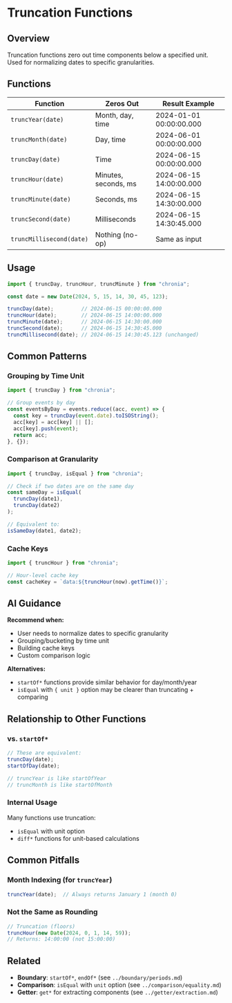 # Truncation Functions

## Overview

Truncation functions zero out time components below a specified unit. Used for normalizing dates to specific granularities.

## Functions

| Function | Zeros Out | Result Example |
|----------|-----------|----------------|
| `truncYear(date)` | Month, day, time | 2024-01-01 00:00:00.000 |
| `truncMonth(date)` | Day, time | 2024-06-01 00:00:00.000 |
| `truncDay(date)` | Time | 2024-06-15 00:00:00.000 |
| `truncHour(date)` | Minutes, seconds, ms | 2024-06-15 14:00:00.000 |
| `truncMinute(date)` | Seconds, ms | 2024-06-15 14:30:00.000 |
| `truncSecond(date)` | Milliseconds | 2024-06-15 14:30:45.000 |
| `truncMillisecond(date)` | Nothing (no-op) | Same as input |

## Usage

```typescript
import { truncDay, truncHour, truncMinute } from "chronia";

const date = new Date(2024, 5, 15, 14, 30, 45, 123);

truncDay(date);         // 2024-06-15 00:00:00.000
truncHour(date);        // 2024-06-15 14:00:00.000
truncMinute(date);      // 2024-06-15 14:30:00.000
truncSecond(date);      // 2024-06-15 14:30:45.000
truncMillisecond(date); // 2024-06-15 14:30:45.123 (unchanged)
```

## Common Patterns

### Grouping by Time Unit
```typescript
import { truncDay } from "chronia";

// Group events by day
const eventsByDay = events.reduce((acc, event) => {
  const key = truncDay(event.date).toISOString();
  acc[key] = acc[key] || [];
  acc[key].push(event);
  return acc;
}, {});
```

### Comparison at Granularity
```typescript
import { truncDay, isEqual } from "chronia";

// Check if two dates are on the same day
const sameDay = isEqual(
  truncDay(date1),
  truncDay(date2)
);

// Equivalent to:
isSameDay(date1, date2);
```

### Cache Keys
```typescript
import { truncHour } from "chronia";

// Hour-level cache key
const cacheKey = `data:${truncHour(now).getTime()}`;
```

## AI Guidance

**Recommend when:**
- User needs to normalize dates to specific granularity
- Grouping/bucketing by time unit
- Building cache keys
- Custom comparison logic

**Alternatives:**
- `startOf*` functions provide similar behavior for day/month/year
- `isEqual` with `{ unit }` option may be clearer than truncating + comparing

## Relationship to Other Functions

### vs. `startOf*`
```typescript
// These are equivalent:
truncDay(date);
startOfDay(date);

// truncYear is like startOfYear
// truncMonth is like startOfMonth
```

### Internal Usage
Many functions use truncation:
- `isEqual` with unit option
- `diff*` functions for unit-based calculations

## Common Pitfalls

### Month Indexing (for `truncYear`)
```typescript
truncYear(date);  // Always returns January 1 (month 0)
```

### Not the Same as Rounding
```typescript
// Truncation (floors)
truncHour(new Date(2024, 0, 1, 14, 59));
// Returns: 14:00:00 (not 15:00:00)
```

## Related
- **Boundary**: `startOf*`, `endOf*` (see `../boundary/periods.md`)
- **Comparison**: `isEqual` with `unit` option (see `../comparison/equality.md`)
- **Getter**: `get*` for extracting components (see `../getter/extraction.md`)
